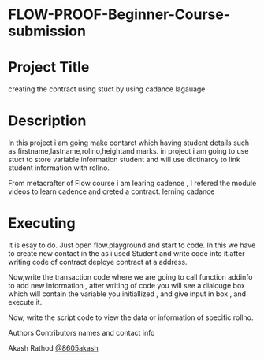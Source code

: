 # FLOW-PROOF-Beginner-Course-submission
# Project Title
creating the contract using stuct by using cadance lagauage

# Description
In this project i am going make contarct which having student details such as firstname,lastname,rollno,heightand marks.
in project i am going to use stuct to store variable information student and will use dictinaroy to link student information with rollno.

From metacrafter of Flow course i am learing cadence , I refered the module videos to learn cadence and creted a contract. lerning cadance 

# Executing
It is esay to do. Just open flow.playground and start to code.
In this we have to create new contact in the as i used Student and write code into it.after writing code of contract deploye contract at a address.

Now,write the transaction code where we are going to call function addinfo to add new information , after writing of  code you will  see a dialouge box which will contain the variable you initiallized , and give input in box , and execute it.

Now, write the script code to view the data or information of specific rollno.



Authors
Contributors names and contact info

Akash Rathod
[@8605akash](https://twitter.com/8605akash)



